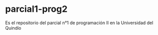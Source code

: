 # parcial1-prog2
Es el repositorio del parcial n°1 de programación II en la Universidad del Quindío
